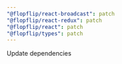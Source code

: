 ```yaml
---
"@flopflip/react-broadcast": patch
"@flopflip/react-redux": patch
"@flopflip/react": patch
"@flopflip/types": patch
---
```


Update dependencies
